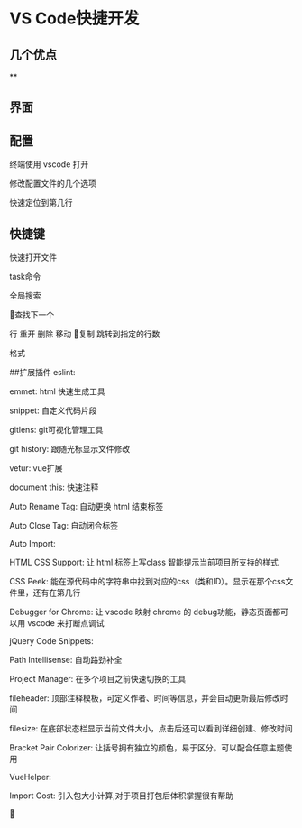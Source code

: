 
# VS Code快捷开发
## 几个优点
**
## 界面

## 配置

终端使用 vscode 打开

修改配置文件的几个选项

快速定位到第几行



## 快捷键
快速打开文件

task命令

全局搜索

查找下一个

行
重开
删除
移动
复制
跳转到指定的行数

格式





##扩展插件
eslint: 

emmet: html 快速生成工具

snippet: 自定义代码片段

gitlens: git可视化管理工具

git history: 跟随光标显示文件修改

vetur: vue扩展

document this: 快速注释

Auto Rename Tag: 自动更换 html 结束标签

Auto Close Tag: 自动闭合标签

Auto Import: 

HTML CSS Support: 让 html 标签上写class 智能提示当前项目所支持的样式

CSS Peek: 能在源代码中的字符串中找到对应的css（类和ID）。显示在那个css文件里，还有在第几行

Debugger for Chrome: 让 vscode 映射 chrome 的 debug功能，静态页面都可以用 vscode 来打断点调试

jQuery Code Snippets: 

Path Intellisense: 自动路劲补全

Project Manager: 在多个项目之前快速切换的工具

fileheader: 顶部注释模板，可定义作者、时间等信息，并会自动更新最后修改时间

filesize: 在底部状态栏显示当前文件大小，点击后还可以看到详细创建、修改时间

Bracket Pair Colorizer: 让括号拥有独立的颜色，易于区分。可以配合任意主题使用

VueHelper: 

Import Cost: 引入包大小计算,对于项目打包后体积掌握很有帮助




